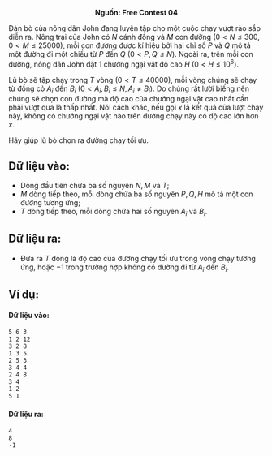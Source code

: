 **<center>Nguồn:  Free Contest 04</center>**

Đàn bò của nông dân John đang luyện tập cho một cuộc chạy vượt rào sắp diễn ra. Nông trại của John có $N$ cánh đồng và $M$ con đường $(0 < N ≤ 300, 0 < M ≤ 25000)$, mỗi con đường được kí hiệu bởi hai chỉ số $P$ và $Q$ mô tả một đường đi một chiều từ $P$ đến $Q\ (0 < P,Q ≤ N)$. Ngoài ra, trên mỗi con đường, nông dân John đặt $1$ chướng ngại vật độ cao $H\ (0 < H ≤ 10^6)$.

Lũ bò sẽ tập chạy trong $T$ vòng $(0 < T ≤ 40000)$, mỗi vòng chúng sẽ chạy từ đồng cỏ $A_i$ đến $B_i$ $(0 < A_i, B_i ≤ N, A_i ≠ B_i)$. Do chúng rất lười biếng nên chúng sẽ chọn con đường mà độ cao của chướng ngại vật cao nhất cần phải vượt qua là thấp nhất. Nói cách khác, nếu gọi $x$ là kết quả 
của lượt chạy này, không có chướng ngại vật nào trên đường chạy này có độ cao lớn hơn $x$.

Hãy giúp lũ bò chọn ra đường chạy tối ưu.

## Dữ liệu vào:
- Dòng đầu tiên chứa ba số nguyên $N, M$ và $T$;
- $M$ dòng tiếp theo, mỗi dòng chứa ba số nguyên $P, Q, H$ mô tả một con đường tương ứng;
- $T$ dòng tiếp theo, mỗi dòng chứa hai số nguyên $A_i$ và $B_i$.

## Dữ liệu ra:
- Đưa ra $T$ dòng là độ cao của đường chạy tối ưu trong vòng chạy tương ứng, hoặc $-1$ trong trường hợp không có đường đi từ $A_i$ đến $B_i$.

## Ví dụ:
#### Dữ liệu vào:
```
5 6 3
1 2 12
3 2 8
1 3 5
2 5 3
3 4 4
2 4 8
3 4
1 2
5 1
```

#### Dữ liệu ra:
```
4
8
-1
```
